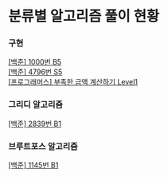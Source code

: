 # 분류별 알고리즘 풀이 현황
### 구현
[[백준] 1000번 B5](https://www.acmicpc.net/problem/1000) <br>
[[백준] 4796번 S5](https://www.acmicpc.net/problem/4796) <br>
[[프로그래머스] 부족한 금액 계산하기 Level1](https://programmers.co.kr/learn/courses/30/lessons/82612) <br>

### 그리디 알고리즘
[[백준] 2839번 B1](https://www.acmicpc.net/problem/2839)<br>

### 브루트포스 알고리즘
[[백준] 1145번 B1](https://www.acmicpc.net/problem/1145)<br>
